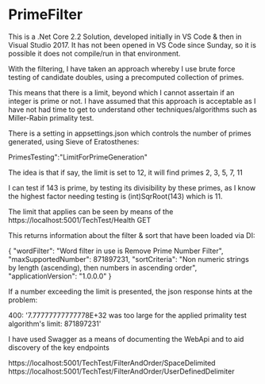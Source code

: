 # PrimeFilter

This is a .Net Core 2.2 Solution, developed initially in VS Code & then in Visual Studio 2017. It has not been opened in VS Code since Sunday, so it is possible it does not compile/run in that environment.

With the filtering, I have taken an approach whereby I use brute force testing of candidate doubles, using a precomputed collection of primes.

This means that there is a limit, beyond which I cannot assertain if an integer is prime or not. I have assumed that this approach is acceptable as I have not had time to get to understand other techniques/algorithms such as Miller-Rabin primality test.

There is a setting in appsettings.json which controls the number of primes generated, using Sieve of Eratosthenes:

PrimesTesting":"LimitForPrimeGeneration"

The idea is that if say, the limit is set to 12, it will find primes 2, 3, 5, 7, 11

I can test if 143 is prime, by testing its divisibility by these primes, as I know the highest factor needing testing is (int)SqrRoot(143) which is 11.

The limit that applies can be seen by means of the https://localhost:5001/TechTest/Health GET 

This returns information about the filter & sort that have been loaded via DI:

{
  "wordFilter": "Word filter in use is Remove Prime Number Filter",
  "maxSupportedNumber": 871897231,
  "sortCriteria": "Non numeric strings by length (ascending), then numbers in ascending order",
  "applicationVersion": "1.0.0.0"
}

If a number exceeding the limit is presented, the json response hints at the problem:

400: '7.77777777777778E+32 was too large for the applied primality test algorithm's limit: 871897231'

I have used Swagger as a means of documenting the WebApi and to aid discovery of the key endpoints

https://localhost:5001/TechTest/FilterAndOrder/SpaceDelimited
https://localhost:5001/TechTest/FilterAndOrder/UserDefinedDelimiter

